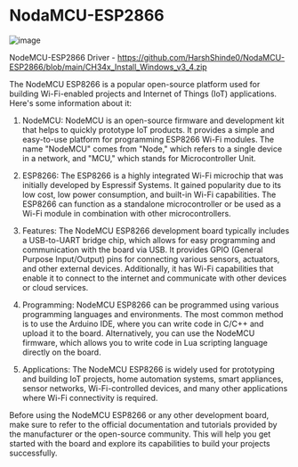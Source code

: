 # NodaMCU-ESP2866

![image](https://github.com/HarshShinde0/NodaMCU-ESP2866/assets/113786425/af4db1fc-f8f5-476c-9e74-ee80ba6bd274)


NodeMCU-ESP2866 Driver - https://github.com/HarshShinde0/NodaMCU-ESP2866/blob/main/CH34x_Install_Windows_v3_4.zip


The NodeMCU ESP8266 is a popular open-source platform used for building Wi-Fi-enabled projects and Internet of Things (IoT) applications. Here's some information about it:

1. NodeMCU: NodeMCU is an open-source firmware and development kit that helps to quickly prototype IoT products. It provides a simple and easy-to-use platform for programming ESP8266 Wi-Fi modules. The name "NodeMCU" comes from "Node," which refers to a single device in a network, and "MCU," which stands for Microcontroller Unit.

2. ESP8266: The ESP8266 is a highly integrated Wi-Fi microchip that was initially developed by Espressif Systems. It gained popularity due to its low cost, low power consumption, and built-in Wi-Fi capabilities. The ESP8266 can function as a standalone microcontroller or be used as a Wi-Fi module in combination with other microcontrollers.

3. Features: The NodeMCU ESP8266 development board typically includes a USB-to-UART bridge chip, which allows for easy programming and communication with the board via USB. It provides GPIO (General Purpose Input/Output) pins for connecting various sensors, actuators, and other external devices. Additionally, it has Wi-Fi capabilities that enable it to connect to the internet and communicate with other devices or cloud services.

4. Programming: NodeMCU ESP8266 can be programmed using various programming languages and environments. The most common method is to use the Arduino IDE, where you can write code in C/C++ and upload it to the board. Alternatively, you can use the NodeMCU firmware, which allows you to write code in Lua scripting language directly on the board.

5. Applications: The NodeMCU ESP8266 is widely used for prototyping and building IoT projects, home automation systems, smart appliances, sensor networks, Wi-Fi-controlled devices, and many other applications where Wi-Fi connectivity is required.

Before using the NodeMCU ESP8266 or any other development board, make sure to refer to the official documentation and tutorials provided by the manufacturer or the open-source community. This will help you get started with the board and explore its capabilities to build your projects successfully.
